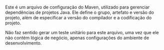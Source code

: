 
Este é um arquivo de configuração do Maven, utilizado para gerenciar dependências de projetos Java. Ele define o grupo, artefato e versão do projeto, além de especificar a versão do compilador e a codificação do projeto. 

Não faz sentido gerar um teste unitário para este arquivo, uma vez que ele não contém lógica de negócio, apenas configurações do ambiente de desenvolvimento.

